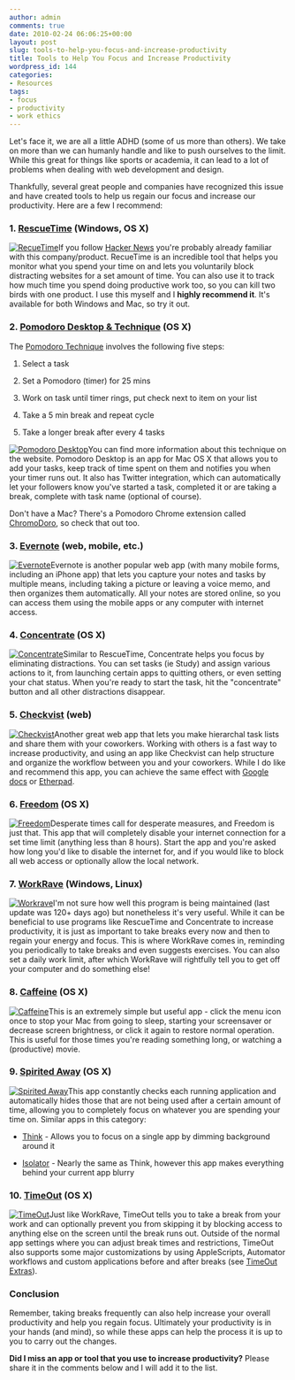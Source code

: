 ```yaml
---
author: admin
comments: true
date: 2010-02-24 06:06:25+00:00
layout: post
slug: tools-to-help-you-focus-and-increase-productivity
title: Tools to Help You Focus and Increase Productivity
wordpress_id: 144
categories:
- Resources
tags:
- focus
- productivity
- work ethics
---
```


Let's face it, we are all a little ADHD (some of us more than others).  We take on more than we can humanly handle and like to push ourselves to the limit.  While this great for things like sports or academia, it can lead to a lot of problems when dealing with web development and design.<!-- more -->

Thankfully, several great people and companies have recognized this issue and have created tools to help us regain our focus and increase our productivity.  Here are a few I recommend:





### 1. [RescueTime](http://www.rescuetime.com/) (Windows, OS X)


[![RecueTime](http://devgrow.com/wp-content/uploads/2010/02/rescuetime.gif)](http://www.rescuetime.com/)If you follow [Hacker News](http://news.ycombinator.com/) you're probably already familiar with this company/product.  RecueTime is an incredible tool that helps you monitor what you spend your time on and lets you voluntarily block distracting websites for a set amount of time.  You can also use it to track how much time you spend doing productive work too, so you can kill two birds with one product.  I use this myself and I **highly recommend it**.  It's available for both Windows and Mac, so try it out.





### 2. [Pomodoro Desktop & Technique](http://pomodoro.ugolandini.com/) (OS X)


The [Pomodoro Technique](http://www.pomodorotechnique.com/) involves the following five steps:



	
  1. Select a task

	
  2. Set a Pomodoro (timer) for 25 mins

	
  3. Work on task until timer rings, put check next to item on your list

	
  4. Take a 5 min break and repeat cycle

	
  5. Take a longer break after every 4 tasks


[![Pomodoro Desktop](http://devgrow.com/wp-content/uploads/2010/02/pomodoro.gif)](http://www.pomodorotechnique.com/)You can find more information about this technique on the website.  Pomodoro Desktop is an app for Mac OS X that allows you to add your tasks, keep track of time spent on them and notifies you when your timer runs out.  It also has Twitter integration, which can automatically let your followers know you've started a task, completed it or are taking a break, complete with task name (optional of course).

Don't have a Mac?  There's a Pomodoro Chrome extension called [ChromoDoro](https://chrome.google.com/extensions/detail/edhkjecdcakijjmlelnjjiohjmlaikhb?hl=en-US), so check that out too.





### 3. [Evernote](http://www.evernote.com/) (web, mobile, etc.)


[![Evernote](http://devgrow.com/wp-content/uploads/2010/02/evernote.gif)](http://www.evernote.com/)Evernote is another popular web app (with many mobile forms, including an iPhone app) that lets you capture your notes and tasks by multiple means, including taking a picture or leaving a voice memo, and then organizes them automatically.  All your notes are stored online, so you can access them using the mobile apps or any computer with internet access.





### 4. [Concentrate](http://getconcentrating.com/) (OS X)


[![Concentrate](http://devgrow.com/wp-content/uploads/2010/02/concentrate.gif)](http://www.getconcentrating.com/)Similar to RescueTime, Concentrate helps you focus by eliminating distractions.  You can set tasks (ie Study) and assign various actions to it, from launching certain apps to quitting others, or even setting your chat status.  When you're ready to start the task, hit the "concentrate" button and all other distractions disappear.





### 5. [Checkvist](http://checkvist.com/) (web)


[![Checkvist](http://devgrow.com/wp-content/uploads/2010/02/checkvist.gif)](http://www.checkvist.com/)Another great web app that lets you make hierarchal task lists and share them with your coworkers.  Working with others is a fast way to increase productivity, and using an app like Checkvist can help structure and organize the workflow between you and your coworkers.  While I do like and recommend this app, you can achieve the same effect with [Google docs](http://docs.google.com/) or [Etherpad](http://etherpad.com/).





### 6. [Freedom](http://macfreedom.com/) (OS X)


[![Freedom](http://devgrow.com/wp-content/uploads/2010/02/freedom.gif)](http://www.macfreedom.com/)Desperate times call for desperate measures, and Freedom is just that.  This app that will completely disable your internet connection for a set time limit (anything less than 8 hours).  Start the app and you're asked how long you'd like to disable the internet for, and if you would like to block all web access or optionally allow the local network.





### 7. [WorkRave](http://www.workrave.org/welcome/) (Windows, Linux)


[![Workrave](http://devgrow.com/wp-content/uploads/2010/02/workrave.gif)](http://www.workrave.org/welcome/)I'm not sure how well this program is being maintained (last update was 120+ days ago) but nonetheless it's very useful.  While it can be beneficial to use programs like RescueTime and Concentrate to increase productivity, it is just as important to take breaks every now and then to regain your energy and focus.  This is where WorkRave comes in, reminding you periodically to take breaks and even suggests exercises.  You can also set a daily work limit, after which WorkRave will rightfully tell you to get off your computer and do something else!





### 8. [Caffeine](http://lightheadsw.com/caffeine/) (OS X)


[![Caffeine](http://devgrow.com/wp-content/uploads/2010/02/caffeine.gif)](http://lightheadsw.com/caffeine/)This is an extremely simple but useful app - click the menu icon once to stop your Mac from going to sleep, starting your screensaver or decrease screen brightness, or click it again to restore normal operation.  This is useful for those times you're reading something long, or watching a (productive) movie.





### 9. [Spirited Away](http://drikin.com/spiritedaway/) (OS X)


[![Spirited Away](http://devgrow.com/wp-content/uploads/2010/02/spiritedaway.gif)](http://drikin.com/spiritedaway/)This app constantly checks each running application and automatically hides those that are not being used after a certain amount of time, allowing you to completely focus on whatever you are spending your time on.  Similar apps in this category:



	
  * [Think](http://freeverse.com/apps/app/?id=7013&view=overview) - Allows you to focus on a single app by dimming background around it

	
  * [Isolator](http://willmore.eu/software/isolator/) - Nearly the same as Think, however this app makes everything behind your current app blurry







### 10. [TimeOut](http://www.dejal.com/timeout/) (OS X)


[![TimeOut](http://devgrow.com/wp-content/uploads/2010/02/timeout.gif)](http://www.dejal.com/timeout/)Just like WorkRave, TimeOut tells you to take a break from your work and can optionally prevent you from skipping it by blocking access to anything else on the screen until the break runs out.  Outside of the normal app settings where you can adjust break times and restrictions, TimeOut also supports some major customizations by using AppleScripts, Automator workflows and custom applications before and after breaks (see [TimeOut Extras](http://www.dejal.com/timeout/extras/)).





### Conclusion


Remember, taking breaks frequently can also help increase your overall productivity and help you regain focus.  Ultimately your productivity is in your hands (and mind), so while these apps can help the process it is up to you to carry out the changes.

**Did I miss an app or tool that you use to increase productivity?**  Please share it in the comments below and I will add it to the list.
